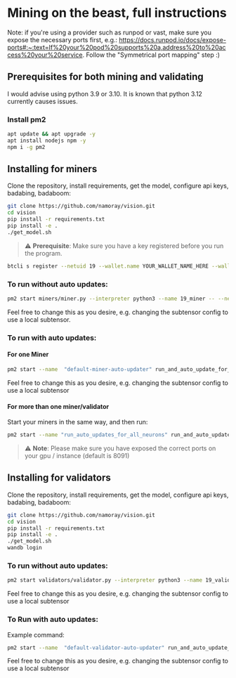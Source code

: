 
# Mining on the beast, full instructions

Note: if you're using a provider such as runpod or vast, make sure you expose the necessary ports first, e.g.:
https://docs.runpod.io/docs/expose-ports#:~:text=If%20your%20pod%20supports%20a,address%20to%20access%20your%20service.
Follow the "Symmetrical port mapping" step :)


## Prerequisites for both mining and validating
I would advise using python 3.9 or 3.10. It is known that python 3.12 currently causes issues.

### Install pm2
```bash
apt update && apt upgrade -y
apt install nodejs npm -y
npm i -g pm2
```
## Installing for miners
Clone the repository, install requirements, get the model, configure api keys, badabing, badaboom: 
```bash
git clone https://github.com/namoray/vision.git
cd vision
pip install -r requirements.txt
pip install -e .
./get_model.sh
```

> :warning: **Prerequisite**: Make sure you have a key registered before you run the program.
```bash
btcli s register --netuid 19 --wallet.name YOUR_WALLET_NAME_HERE --wallet.hotkey YOUR_HOTKEY_NAME_HERE
```

### To run without auto updates:
```bash
pm2 start miners/miner.py --interpreter python3 --name 19_miner -- --netuid 19 --wallet.name YOUR_WALLET_NAME_HERE --wallet.hotkey YOUR_HOTKEY_NAME_HERE --logging.debug --axon.port YOUR_PORT_HERE --subtensor.network PICK_ONE_OF_finney/local --neuron.device cuda
```
Feel free to change this as you desire, e.g. changing the subtensor config to use a local subtensor.


### To run with auto updates:

#### For one Miner
```bash
pm2 start --name  "default-miner-auto-updater" run_and_auto_update_for_neuron.py --interpreter python3 -- --neuron_pm2_name "default-miner" -- --netuid 19 --wallet.name YOUR_WALLET_NAME_HERE  --wallet.hotkey YOUR_HOTKEY_NAME_HERE  --axon.port YOUR_PORT_GOES_HERE --logging.debug --subtensor.network PICK_ONE_OF_finney/local  --neuron.device cuda
```
Feel free to change this as you desire, e.g. changing the subtensor config to use a local subtensor

#### For more than one miner/validator
Start your miners in the same way, and then run:
```bash
pm2 start --name "run_auto_updates_for_all_neurons" run_and_auto_update_for_all_neurons.py --interpreter python3
```
> :warning: **Note**: Please make sure you have exposed the correct ports on your gpu / instance (default is 8091)

## Installing for validators
Clone the repository, install requirements, get the model, configure api keys, badabing, badaboom: 
```bash
git clone https://github.com/namoray/vision.git
cd vision
pip install -r requirements.txt
pip install -e .
./get_model.sh
wandb login
```

### To run without auto updates:
```bash
pm2 start validators/validator.py --interpreter python3 --name 19_validator -- --netuid 19 --subtensor.network finney --wallet.name YOUR_WALLET_NAME_HERE --wallet.hotkey YOUR_HOTKEY_NAME_HERE --logging.info --neuron.device cuda
```
Feel free to change this as you desire, e.g. changing the subtensor config to use a local subtensor

### To Run with auto updates:
Example command:
```bash
pm2 start --name  "default-validator-auto-updater" run_and_auto_update_for_neuron.py --interpreter python3 -- --neuron_pm2_name "default-validator" --validator -- --netuid 19 --wallet.name YOUR_WALLET_NAME_HERE  --wallet.hotkey YOUR_HOTKEY_NAME_HERE  --logging.debug --subtensor.network finney  --neuron.device cuda
```
Feel free to change this as you desire, e.g. changing the subtensor config to use a local subtensor
